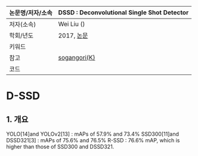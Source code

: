 |논문명/저자/소속|DSSD : Deconvolutional Single Shot Detector|
|-|-|
|저자(소속)|Wei Liu ()|
|학회/년도|2017, [논문](https://arxiv.org/abs/1701.06659)|
|키워드||
|참고|[sogangori(K)](http://blog.naver.com/sogangori/221012244332)|
|코드| |


# D-SSD

## 1. 개요 

YOLO[14]and YOLOv2[13] : mAPs of 57.9% and 73.4%
SSD300[11]and DSSD321[3] : mAPs of 75.6% and 76.5%
R-SSD : 76.6% mAP, which is higher than those of SSD300 and DSSD321.